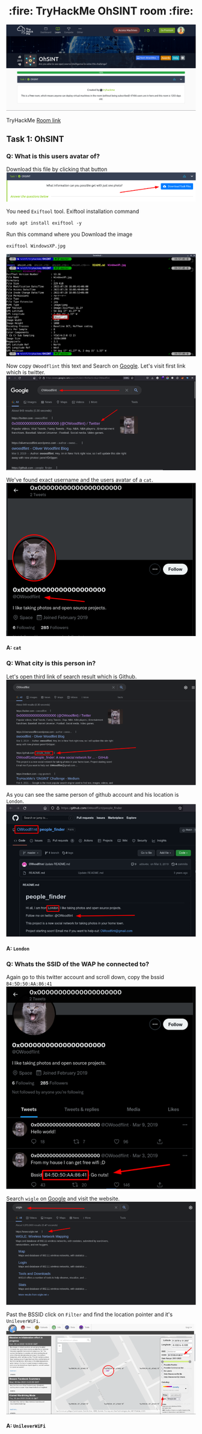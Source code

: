 <h1 align="center">:fire: TryHackMe OhSINT room :fire: </h1>

![preview](images/preview.png)<br/>

TryHackMe [Room link](https://tryhackme.com/room/ohsint)<br/>

## Task 1: OhSINT
### Q: What is this users avatar of?
Download this file by clicking that button<br/>
![download](images/1.png)<br/>

You need `Exiftool` tool. Exiftool installation command<br/>

    sudo apt install exiftool -y

Run this command where you Download the image<br/>

    exiftool WindowsXP.jpg
![exiftool](images/2-exiftools.png)<br/>

Now copy `OWoodflint` this text and Search on [Google](https://www.google.com). Let's visit first link which is twitter.<br/>
![Search Result](images/3-result.png)<br/>

We've found exact username and the users avatar of a `cat`.
![cat](images/4-avatar.png)<br/>

#### A: `cat`

### Q: What city is this person in?
Let's open third link of search result which is Github.<br/>
![github-result](images/5-result-github.png)<br/>

As you can see the same person of github account and his location is `London`.
![github](images/6-location-github.png)<br/>

#### A: `London`

### Q: Whats the SSID of the WAP he connected to?
Again go to this twitter account and scroll down, copy the bssid `B4:5D:50:AA:86:41`
![bssid](images/7-bssid-link.png)<br/>

Search `wigle` on [Google](https://www.google.com) and visit the website.<br/>
![wigle](images/8-searching-wigle.png)<br/>

Past the BSSID click on `Filter` and find the location pointer and it's `UnileverWiFi`.<br/>
![wigle](images/9-wigle-bssid.png)<br/>

#### A: `UnileverWiFi`